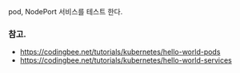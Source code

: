 pod, NodePort 서비스를 테스트 한다.

### 참고.
* https://codingbee.net/tutorials/kubernetes/hello-world-pods
* https://codingbee.net/tutorials/kubernetes/hello-world-services

